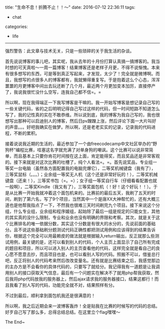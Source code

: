 title: "生命不息！折腾不止！！～"
date: 2016-07-12 22:36:11
tags:
- chat

categories:
- life
---

强烈警告：此文章与技术无关，只是一些琐碎的关于我生活的杂谈。

首先说说博客的事儿吧，其实呢，我从去年的十月份打算认真搞一搞博客的。我当时想的可天真啦～一周一篇博客！结果博客还是老样子月更，不得不说惭愧。本来有很多想写的东西，可是等到真正写起来，才发现，太少了！完全就是微博啊。而且，我想写的点很多人的博客都有，我就懒得重复写。于是抱着这么个心态，浑浑噩噩的月更博客中间出去玩还断了几个月，最近两个月更加变本加厉，直接停产了，我说我很忙没什么空写，连我自己都不信=。=

所以啊，现在我得端正一下我写博客是干嘛的。我一开始写博客是想记录自己写的一些关键代码，省的之后明明记得自己写过这样的代码，但一时间短路不知道怎么写了，我的记性真的实在不敢恭维。所以说到底，我的博客为我自己写的，我也很想写出那种可以启迪别人的博客，然后日pv蹭蹭上涨，然后评论下面一大片叫好的声音。。。好吧我确实在做梦。所以啊，还是老老实实的记录，记录我的代码进程，不断的累积。

接着说说我近期的生活的，最近参加了一个由freecodecamp中文社区举办的“野狗杯”编程比赛，哇塞这名字就充满了对单身狗的嘲讽。这个比赛可以说非常简单，而且基本上只要你肯花时间按在这上面，肯定能得奖，而且奖品还是非常客观的。接下来就是对这次比赛的吐槽了，纯个人看法=。=。首先说奖品，专业组一等奖一台电脑（虽然各方面配置我的电脑完爆它），二等奖机械键盘（我有了）， 三等奖鼠标（。。。）；业余组一等奖无人机（这个还是非常好玩的！），二等奖机械键盘（还来！），三等奖书包（=。=）；女子组一等奖自行车（仔细看看配置也就一般啊），二等奖Kindle（我又有了），三等奖面包机（！好！这个好玩！！）。于是从比赛一开始我就冲着这个面包机来的。比赛前的最后五天，我刷了五天的时间，刷到了第六名，写了9个项目，当然其中一个是唐XX大神帮忙的，还有大概三道也是他帮我指点了一下，不然我也很难三天时间刷完九个项目。接下来说这个分组，什么专业组，业余组和程序媛组，起始除了最后一组是规定的只能女生，其他的其实真的没什么限制，专业和业余也没有明确的界限和考察。其次，就是关于这个比赛排名的唯一依据分数，其实这个分数是有很大的水分的，先说前面的基础分。且不说这些基础刷分题测试代码正确性都把测试用例和应该得到的结果告诉你，根据这个完全可以用最赖皮的做法就是根据输入return输出，反正就那么些测试用例，最关键的是，还可以看到别人的代码，个人主页上面显示了自己所有完成的题目和项目，所以可以进入别人的主页查看他的代码，这样完全就是看自己的良心愿不愿意去抄，而且项目也是，也可以看别人写的代码。照搬不可以，借鉴总行吧，反正将别人的代码考来然后改改变量名。还有就是比赛结束之后，我感觉那边的主办方是不会看你的具体代码的，只要写了就给分。我记得我有一道题是让我调用别人的接口获取天气信息，最后有一个问题实在解决不了就用php帮我获取，然后我将php代码放我的服务器上，然后ajax请求我的服务器接口，结果这都行！而且我看了别人写的代码，功能完全就不对，结果照样有分。

不过到最后，顺利拿到面包机我还是很满意的！

所以啊，我之后近期会来一波博客轰炸！全是贴我在比赛的时候写的代码的总结。好歹自己写了那么多，总得总结总结。在这里立个flag嘿嘿～

The End~
